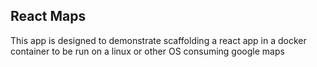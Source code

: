 ## React Maps
This app is designed to demonstrate scaffolding a react app in a docker container to be run on a linux or other OS consuming google maps